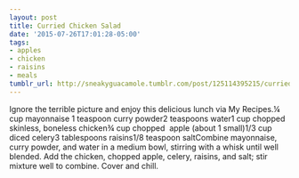 ```yaml
---
layout: post
title: Curried Chicken Salad
date: '2015-07-26T17:01:28-05:00'
tags:
- apples
- chicken
- raisins
- meals
tumblr_url: http://sneakyguacamole.tumblr.com/post/125114395215/curried-chicken-salad
---
```

Ignore the terrible picture and enjoy this delicious lunch via My Recipes.¼ cup mayonnaise 1 teaspoon curry powder2 teaspoons water1 cup chopped skinless, boneless chicken¾ cup chopped  apple (about 1 small)1/3 cup diced celery3 tablespoons raisins1/8 teaspoon saltCombine mayonnaise, curry powder, and water in a medium bowl, stirring with a whisk until well blended. Add the chicken, chopped apple, celery, raisins, and salt; stir mixture well to combine. Cover and chill.
